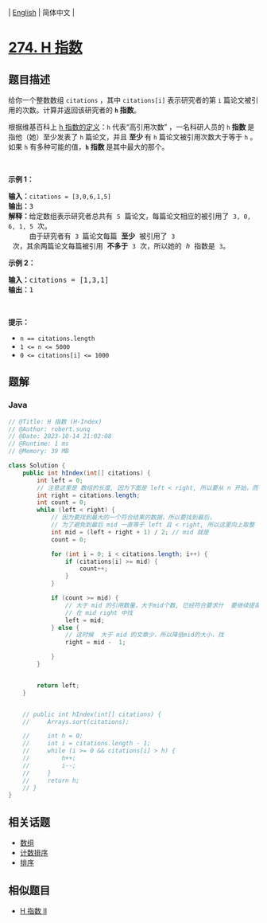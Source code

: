
| [English](README_EN.md) | 简体中文 |

# [274. H 指数](https://leetcode.cn//problems/h-index/)

## 题目描述

<p>给你一个整数数组 <code>citations</code> ，其中 <code>citations[i]</code> 表示研究者的第 <code>i</code> 篇论文被引用的次数。计算并返回该研究者的 <strong><code>h</code><em>&nbsp;</em>指数</strong>。</p>

<p>根据维基百科上&nbsp;<a href="https://baike.baidu.com/item/h-index/3991452?fr=aladdin" target="_blank">h 指数的定义</a>：<code>h</code> 代表“高引用次数” ，一名科研人员的 <code>h</code><strong> 指数 </strong>是指他（她）至少发表了 <code>h</code> 篇论文，并且&nbsp;<strong>至少&nbsp;</strong>有 <code>h</code> 篇论文被引用次数大于等于 <code>h</code> 。如果 <code>h</code><em> </em>有多种可能的值，<strong><code>h</code> 指数 </strong>是其中最大的那个。</p>

<p>&nbsp;</p>

<p><strong>示例 1：</strong></p>

<pre>
<strong>输入：</strong><code>citations = [3,0,6,1,5]</code>
<strong>输出：</strong>3 
<strong>解释：</strong>给定数组表示研究者总共有 <code>5</code> 篇论文，每篇论文相应的被引用了 <code>3, 0, 6, 1, 5</code> 次。
&nbsp;    由于研究者有 <code>3 </code>篇论文每篇 <strong>至少 </strong>被引用了 <code>3</code> 次，其余两篇论文每篇被引用 <strong>不多于</strong> <code>3</code> 次，所以她的 <em>h </em>指数是 <code>3</code>。</pre>

<p><strong>示例 2：</strong></p>

<pre>
<strong>输入：</strong>citations = [1,3,1]
<strong>输出：</strong>1
</pre>

<p>&nbsp;</p>

<p><strong>提示：</strong></p>

<ul>
	<li><code>n == citations.length</code></li>
	<li><code>1 &lt;= n &lt;= 5000</code></li>
	<li><code>0 &lt;= citations[i] &lt;= 1000</code></li>
</ul>


## 题解


### Java

```Java
// @Title: H 指数 (H-Index)
// @Author: robert.sunq
// @Date: 2023-10-14 21:02:08
// @Runtime: 1 ms
// @Memory: 39 MB

class Solution {
    public int hIndex(int[] citations) {
        int left = 0;
        // 注意这里是 数组的长度, 因为下面是 left < right, 所以要从 n 开始，而不是 n - 1 开始
        int right = citations.length;
        int count = 0;
        while (left < right) {
            // 因为要找到最大的一个符合结果的数据，所以要找到最后，
            // 为了避免到最后 mid 一直等于 left 且 < right, 所以这里向上取整
            int mid = (left + right + 1) / 2; // mid 就是
            count = 0;

            for (int i = 0; i < citations.length; i++) {
                if (citations[i] >= mid) {
                    count++;
                }
            } 

            if (count >= mid) {
                // 大于 mid 的引用数量，大于mid个数, 已经符合要求什  要继续提高mid找更大的
                // 在 mid right 中找
                left = mid;
            } else {
                // 这时候  大于 mid 的文章少，所以降低mid的大小，找
                right = mid -  1;

            }
        }


        return left;
    }


    // public int hIndex(int[] citations) {
    //     Arrays.sort(citations);

    //     int h = 0;
    //     int i = citations.length - 1;
    //     while (i >= 0 && citations[i] > h) {
    //         h++;
    //         i--;
    //     }
    //     return h;
    // }
}
```



## 相关话题

- [数组](https://leetcode.cn//tag/array)
- [计数排序](https://leetcode.cn//tag/counting-sort)
- [排序](https://leetcode.cn//tag/sorting)

## 相似题目


- [H 指数 II](../h-index-ii/README.md)
